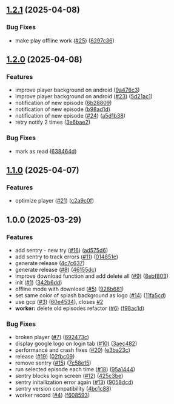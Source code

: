 ## [1.2.1](https://github.com/lazzio/bigheads/-/compare/v1.2.0...v1.2.1) (2025-04-08)

### Bug Fixes

* make play offline work ([#25](https://github.com/lazzio/bigheads/-/issues/25)) ([6297c36](https://github.com/lazzio/bigheads/-/commit/6297c3638b2ef887fa01607e392ceca13e110683))

## [1.2.0](https://github.com/lazzio/bigheads/-/compare/v1.1.0...v1.2.0) (2025-04-08)

### Features

* improve player background on android ([9a476c3](https://github.com/lazzio/bigheads/-/commit/9a476c30cf200073ef6f795b5dee3e8c159bee3b))
* improve player background on android ([#23](https://github.com/lazzio/bigheads/-/issues/23)) ([5d21ac1](https://github.com/lazzio/bigheads/-/commit/5d21ac1ca1aa31917b703ad697145184cf8b5d0b))
* notification of new episode ([6b28809](https://github.com/lazzio/bigheads/-/commit/6b28809543f87128046816c58f749b9e06113b21))
* notification of new episode ([b98ad1d](https://github.com/lazzio/bigheads/-/commit/b98ad1dccee83ddb68949e0fb0f0a795e6de7749))
* notification of new episode ([#24](https://github.com/lazzio/bigheads/-/issues/24)) ([a5d1b38](https://github.com/lazzio/bigheads/-/commit/a5d1b38793f652979c359ab81590674ebad7706d))
* retry notify 2 times ([3e6bae2](https://github.com/lazzio/bigheads/-/commit/3e6bae276b9755fb6d1590aa000b02ead2dd18c8))

### Bug Fixes

* mark as read ([638464d](https://github.com/lazzio/bigheads/-/commit/638464db90d41cc1ca7e5fe9a895d25b526a193c))

## [1.1.0](https://github.com/lazzio/bigheads/-/compare/v1.0.0...v1.1.0) (2025-04-07)

### Features

* optimize player ([#21](https://github.com/lazzio/bigheads/-/issues/21)) ([c2a9c0f](https://github.com/lazzio/bigheads/-/commit/c2a9c0faceb9d2504613c54492371b3fef384ec5))

## 1.0.0 (2025-03-29)

### Features

* add sentry - new try ([#16](https://github.com/lazzio/bigheads/-/issues/16)) ([ad575d6](https://github.com/lazzio/bigheads/-/commit/ad575d69dcd87c9d7625ad07ba9f4cf381e6ee0e))
* add sentry to track errors ([#11](https://github.com/lazzio/bigheads/-/issues/11)) ([014851e](https://github.com/lazzio/bigheads/-/commit/014851ed878b07faf0b89559cb61122f33bceccf))
* generate release ([4c7c637](https://github.com/lazzio/bigheads/-/commit/4c7c6370494731eb9fc9cdb295169f381d0218ca))
* generate release ([#8](https://github.com/lazzio/bigheads/-/issues/8)) ([46155dc](https://github.com/lazzio/bigheads/-/commit/46155dc6ec1989924ed0e8ddd734706320135739))
* improve download function and add delete all ([#9](https://github.com/lazzio/bigheads/-/issues/9)) ([8ebf803](https://github.com/lazzio/bigheads/-/commit/8ebf8033b110cf0db27827678938ac8ec3cea461))
* init ([#1](https://github.com/lazzio/bigheads/-/issues/1)) ([342b6dd](https://github.com/lazzio/bigheads/-/commit/342b6ddf5e17b272dc8a286de6d1bb5f2bbcf239))
* offline mode with download ([#5](https://github.com/lazzio/bigheads/-/issues/5)) ([928b681](https://github.com/lazzio/bigheads/-/commit/928b681a7084536dde5960b41ce0340ff4e98055))
* set same color of splash background as logo ([#14](https://github.com/lazzio/bigheads/-/issues/14)) ([11fa5cd](https://github.com/lazzio/bigheads/-/commit/11fa5cd51a85d072381a44592465a4bbd3335bee))
* use gcp ([#3](https://github.com/lazzio/bigheads/-/issues/3)) ([60e4534](https://github.com/lazzio/bigheads/-/commit/60e4534e8c2159912119ee2ac46c6f2f49409e00)), closes [#2](https://github.com/lazzio/bigheads/-/issues/2)
* **worker:** delete old episodes refactor ([#6](https://github.com/lazzio/bigheads/-/issues/6)) ([f98ac1d](https://github.com/lazzio/bigheads/-/commit/f98ac1dd51a6a67c0556617bd3f3877a5359d9c3))

### Bug Fixes

* broken player ([#7](https://github.com/lazzio/bigheads/-/issues/7)) ([692473c](https://github.com/lazzio/bigheads/-/commit/692473c32fc10a805f5bca9d97a90d15ad8fd839))
* display google logo on login tab ([#10](https://github.com/lazzio/bigheads/-/issues/10)) ([3aec482](https://github.com/lazzio/bigheads/-/commit/3aec4829df0906c9dc7a46f5a782c85efe35f903))
* performance and crash fixes ([#20](https://github.com/lazzio/bigheads/-/issues/20)) ([e3ba23c](https://github.com/lazzio/bigheads/-/commit/e3ba23cbeab376317e28587984964153a2064994))
* release ([#19](https://github.com/lazzio/bigheads/-/issues/19)) ([02fbc09](https://github.com/lazzio/bigheads/-/commit/02fbc097a6c8323acee55dfce662fa82443b07bd))
* remove sentry ([#15](https://github.com/lazzio/bigheads/-/issues/15)) ([7c58e15](https://github.com/lazzio/bigheads/-/commit/7c58e1519cf0751e5bc2f119a176da33901019a2))
* run selected episode each time ([#18](https://github.com/lazzio/bigheads/-/issues/18)) ([95a1444](https://github.com/lazzio/bigheads/-/commit/95a144470244e357cf30ee7737096385e2b84066))
* sentry blocks login screen ([#12](https://github.com/lazzio/bigheads/-/issues/12)) ([425c3be](https://github.com/lazzio/bigheads/-/commit/425c3befd196b1c2b496a289ef626fe31c5f872b))
* sentry initailization error again ([#13](https://github.com/lazzio/bigheads/-/issues/13)) ([9058dcd](https://github.com/lazzio/bigheads/-/commit/9058dcd60b3b84969adc25f9b67a4377cba40e1a))
* sentry version compatibility ([4bc1c88](https://github.com/lazzio/bigheads/-/commit/4bc1c8893706b070b29d735e596b49b59be0412e))
* worker record ([#4](https://github.com/lazzio/bigheads/-/issues/4)) ([f608593](https://github.com/lazzio/bigheads/-/commit/f6085939179248821b4315e3503247ffe4a5155d))
